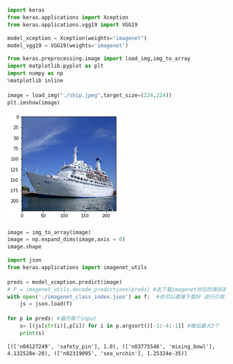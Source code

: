 ```python
import keras
from keras.applications import Xception
from keras.applications.vgg19 import VGG19
```


```python
model_xception = Xception(weights="imagenet")
model_vgg19 = VGG19(weights='imagenet')
```


```python
from keras.preprocessing.image import load_img,img_to_array
import matplotlib.pyplot as plt
import numpy as np
%matplotlib inline

image = load_img("./ship.jpeg",target_size=(224,224))
plt.imshow(image)

```


![png](.././images/transfer_learning_examples/output_2_1.png)



```python
image = img_to_array(image)
image = np.expand_dims(image,axis = 0)
image.shape
```


```python
import json
from keras.applications import imagenet_utils

preds = model_xception.predict(image)
# P = imagenet_utils.decode_predictions(preds) #去下载imagenet对应的类别表json
with open('./imagenet_class_index.json') as f:  #也可以直接下载好 进行引用
    js = json.load(f)

for p in preds: #遍历每个input
    s= [(js[str(i)],p[i]) for i in p.argsort()[-1:-4:-1]] #输出最大3个
    print(s)
```

    [(['n04127249', 'safety_pin'], 1.0), (['n03775546', 'mixing_bowl'], 4.132528e-20), (['n02319095', 'sea_urchin'], 1.25324e-35)]

